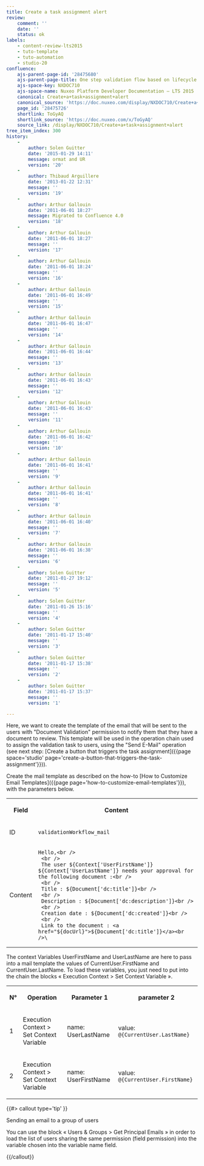 ```yaml
---
title: Create a task assignment alert
review:
    comment: ''
    date: ''
    status: ok
labels:
    - content-review-lts2015
    - tuto-template
    - tuto-automation
    - studio-20
confluence:
    ajs-parent-page-id: '28475680'
    ajs-parent-page-title: One step validation flow based on lifecycle only
    ajs-space-key: NXDOC710
    ajs-space-name: Nuxeo Platform Developer Documentation — LTS 2015
    canonical: Create+a+task+assignment+alert
    canonical_source: 'https://doc.nuxeo.com/display/NXDOC710/Create+a+task+assignment+alert'
    page_id: '28475726'
    shortlink: ToGyAQ
    shortlink_source: 'https://doc.nuxeo.com/x/ToGyAQ'
    source_link: /display/NXDOC710/Create+a+task+assignment+alert
tree_item_index: 300
history:
    -
        author: Solen Guitter
        date: '2015-01-29 14:11'
        message: ormat and UR
        version: '20'
    -
        author: Thibaud Arguillere
        date: '2013-01-22 12:31'
        message: ''
        version: '19'
    -
        author: Arthur Gallouin
        date: '2011-06-01 18:27'
        message: Migrated to Confluence 4.0
        version: '18'
    -
        author: Arthur Gallouin
        date: '2011-06-01 18:27'
        message: ''
        version: '17'
    -
        author: Arthur Gallouin
        date: '2011-06-01 18:24'
        message: ''
        version: '16'
    -
        author: Arthur Gallouin
        date: '2011-06-01 16:49'
        message: ''
        version: '15'
    -
        author: Arthur Gallouin
        date: '2011-06-01 16:47'
        message: ''
        version: '14'
    -
        author: Arthur Gallouin
        date: '2011-06-01 16:44'
        message: ''
        version: '13'
    -
        author: Arthur Gallouin
        date: '2011-06-01 16:43'
        message: ''
        version: '12'
    -
        author: Arthur Gallouin
        date: '2011-06-01 16:43'
        message: ''
        version: '11'
    -
        author: Arthur Gallouin
        date: '2011-06-01 16:42'
        message: ''
        version: '10'
    -
        author: Arthur Gallouin
        date: '2011-06-01 16:41'
        message: ''
        version: '9'
    -
        author: Arthur Gallouin
        date: '2011-06-01 16:41'
        message: ''
        version: '8'
    -
        author: Arthur Gallouin
        date: '2011-06-01 16:40'
        message: ''
        version: '7'
    -
        author: Arthur Gallouin
        date: '2011-06-01 16:38'
        message: ''
        version: '6'
    -
        author: Solen Guitter
        date: '2011-01-27 19:12'
        message: ''
        version: '5'
    -
        author: Solen Guitter
        date: '2011-01-26 15:16'
        message: ''
        version: '4'
    -
        author: Solen Guitter
        date: '2011-01-17 15:40'
        message: ''
        version: '3'
    -
        author: Solen Guitter
        date: '2011-01-17 15:38'
        message: ''
        version: '2'
    -
        author: Solen Guitter
        date: '2011-01-17 15:37'
        message: ''
        version: '1'

---
```

Here, we want to create the template of the email that will be sent to the users with "Document Validation" permission to notify them that they have a document to review. This template will be used in the operation chain used to assign the validation task to users, using the "Send E-Mail" operation (see next step: [Create a button that triggers the task assignment]({{page space='studio' page='create-a-button-that-triggers-the-task-assignment'}})).

Create the mail template as described on the how-to [How to Customize Email Templates]({{page page='how-to-customize-email-templates'}}), with the parameters below.

<div class="table-scroll"><table class="hover"><tbody><tr><th colspan="1">

Field

</th><th colspan="1">

Content

</th></tr><tr><td colspan="1">

ID

</td><td colspan="1">

`validationWorkflow_mail`

</td></tr><tr><td colspan="1">

Content

</td><td colspan="1">

```
Hello,<br />
 <br />
 The user ${Context['UserFirstName']} ${Context['UserLastName']} needs your approval for the following document :<br />
 <br />
 Title : ${Document['dc:title']}<br />
 <br />
 Description : ${Document['dc:description']}<br />
 <br />
 Creation date : ${Document['dc:created']}<br />
 <br />
 Link to the document : <a href="${docUrl}">${Document['dc:title']}</a><br />\
```

</td></tr></tbody></table></div>

The context Variables UserFirstName and UserLastName are here to pass into a mail template the values of CurrentUser.FirstName and CurrentUser.LastName. To load these variables, you just need to put into the chain the blocks &laquo; Execution Context > Set Context Variable &raquo;.

<div class="table-scroll"><table class="hover"><tbody><tr><th colspan="1">

N&deg;

</th><th colspan="1">

Operation

</th><th colspan="1">

Parameter 1

</th><th colspan="1">

parameter 2

</th></tr><tr><td colspan="1">

1

</td><td colspan="1">

Execution Context > Set Context Variable

</td><td colspan="1">

name: UserLastName

</td><td colspan="1">

value: `@{CurrentUser.LastName}`

</td></tr><tr><td colspan="1">

2

</td><td colspan="1">

Execution Context > Set Context Variable

</td><td colspan="1">

name: UserFirstName

</td><td colspan="1">

value: `@{CurrentUser.FirstName}`

</td></tr></tbody></table></div>{{#> callout type='tip' }}

Sending an email to a group of users

You can use the block &laquo; Users & Groups > Get Principal Emails &raquo; in order to load the list of users sharing the same permission (field permission) into the variable chosen into the variable name field.

{{/callout}}
